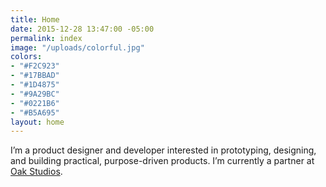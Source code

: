 ```yaml
---
title: Home
date: 2015-12-28 13:47:00 -05:00
permalink: index
image: "/uploads/colorful.jpg"
colors:
- "#F2C923"
- "#17BBAD"
- "#1D4875"
- "#9A29BC"
- "#0221B6"
- "#B5A695"
layout: home
---
```


I’m a product designer and developer interested in prototyping, designing, and building practical, purpose-driven products. I’m currently a partner at [Oak Studios](http://oak.is).